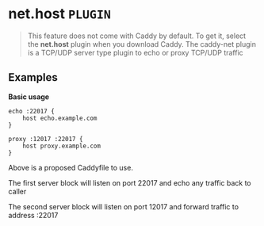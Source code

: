 # net.host  `PLUGIN`
> This feature does not come with Caddy by default. To get it, select the **net.host** plugin when you download Caddy.
The caddy-net plugin is a TCP/UDP server type plugin to echo or proxy TCP/UDP traffic

## Examples
**Basic usage**
```
echo :22017 {
    host echo.example.com
}

proxy :12017 :22017 {
    host proxy.example.com
}
```
Above is a proposed Caddyfile to use.

The first server block will listen on port 22017 and echo any traffic back to caller

The second server block will listen on port 12017 and forward traffic to address :22017